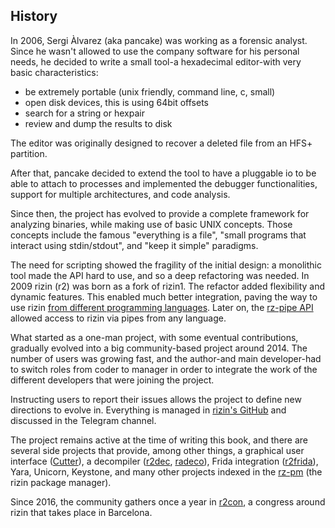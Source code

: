 ## History

In 2006, Sergi Àlvarez (aka pancake) was working as a forensic analyst. Since he wasn't allowed to use the company software for his personal needs, he decided to write a small tool-a hexadecimal editor-with very basic characteristics:

* be extremely portable (unix friendly, command line, c, small)
* open disk devices, this is using 64bit offsets
* search for a string or hexpair
* review and dump the results to disk

The editor was originally designed to recover a deleted file from an HFS+ partition.

After that, pancake decided to extend the tool to have a pluggable io to be able to attach to processes and implemented the debugger functionalities, support for multiple architectures, and code analysis.

Since then, the project has evolved to provide a complete framework for analyzing binaries, while making use of basic UNIX concepts. Those concepts include the famous "everything is a file", "small programs that interact using stdin/stdout", and "keep it simple" paradigms.

The need for scripting showed the fragility of the initial design: a monolithic tool made the API hard to use, and so a deep refactoring was needed. In 2009 rizin (r2) was born as a fork of rizin1. The refactor added flexibility and dynamic features. This enabled much better integration, paving the way to use rizin [from different programming languages](https://github.com/rizinorg/rizin-bindings). Later on, the [rz-pipe API](https://github.com/rizinorg/rizin-rz-pipe) allowed access to rizin via pipes from any language.

What started as a one-man project, with some eventual contributions, gradually evolved into a big community-based project around 2014. The number of users was growing fast, and the author-and main developer-had to switch roles from coder to manager in order to integrate the work of the different developers that were joining the project.

Instructing users to report their issues allows the project to define new directions to evolve in. Everything is managed in [rizin's GitHub](https://github.com/rizinorg/rizin) and discussed in the Telegram channel.

The project remains active at the time of writing this book, and there are several side projects that provide, among other things, a graphical user interface ([Cutter](https://github.com/rizinorg/cutter)), a decompiler ([r2dec](https://github.com/wargio/r2dec-js), [radeco](https://github.com/rizinorg/radeco)), Frida integration ([r2frida](https://github.com/nowsecure/r2frida)), Yara, Unicorn, Keystone, and many other projects indexed in the [rz-pm](https://github.com/rizinorg/rizin-pm) (the rizin package manager).

Since 2016, the community gathers once a year in [r2con](https://www.rizin.org/con/), a congress around rizin that takes place in Barcelona.
